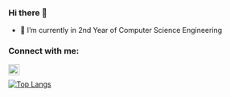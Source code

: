 ### Hi there 👋

- 🔭 I’m currently in 2nd Year of Computer Science Engineering 

### Connect with me:

[<img align="left" alt="sreshtha10 | LinkedIn" width="22px" src="https://cdn.jsdelivr.net/npm/simple-icons@v3/icons/linkedin.svg" />][linkedin]

<br />

[linkedin]: https://www.linkedin.com/in/sreshtha-mehrotra-1968a7193/
[a]: https://github.com/sreshtha10


[![Top Langs](https://github-readme-stats.vercel.app/api/top-langs/?username=sreshtha10&layout=compact&theme=dark&langs_count=10&hide=html,shell)](https://github.com/anuraghazra/github-readme-stats)

